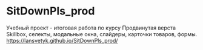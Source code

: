 # SitDownPls_prod
Учебный проект - итоговая работа по курсу Продвинутая верста Skillbox, селекты, модальные окна, слайдеры, карточки товаров, формы.
https://lansvetyk.github.io/SitDownPls_prod/
